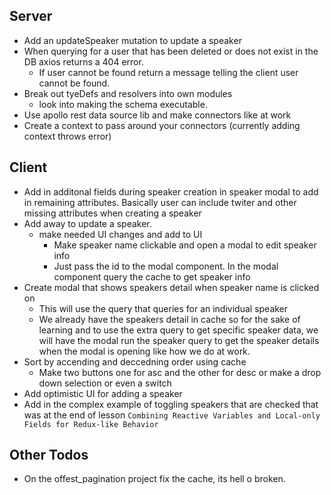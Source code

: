 ## Server

- Add an updateSpeaker mutation to update a speaker
- When querying for a user that has been deleted or does not exist in the DB axios returns a 404 error.
  - If user cannot be found return a message telling the client user cannot be found.
- Break out tyeDefs and resolvers into own modules
  - look into making the schema executable.
- Use apollo rest data source lib and make connectors like at work
- Create a context to pass around your connectors (currently adding context throws error)

## Client

- Add in additonal fields during speaker creation in speaker modal to add in remaining attributes. Basically user can include twiter and other missing attributes when creating a speaker
- Add away to update a speaker.
  - make needed UI changes and add to UI
    - Make speaker name clickable and open a modal to edit speaker info
    - Just pass the id to the modal component. In the modal component query the cache to get speaker info
- Create modal that shows speakers detail when speaker name is clicked on
  - This will use the query that queries for an individual speaker
  - We already have the speakers detail in cache so for the sake of learning and to use the extra query to get specific speaker data, we will have the modal run the speaker query to get the speaker details when the modal is opening like how we do at work.
- Sort by accending and deccedning order using cache
  - Make two buttons one for asc and the other for desc or make a drop down selection or even a switch
- Add optimistic UI for adding a speaker
- Add in the complex example of toggling speakers that are checked that was at the end of lesson `Combining Reactive Variables and Local-only Fields for Redux-like Behavior`

## Other Todos

- On the offest_pagination project fix the cache, its hell o broken.
